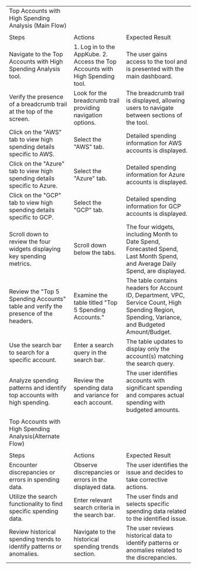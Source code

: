 | | | |
|-|-|-|
|Top Accounts with High Spending Analysis (Main Flow)| | |
| | | |
|Steps|Actions|Expected Result|
|Navigate to the Top Accounts with High Spending Analysis tool.|1. Log in to the AppKube. 2. Access the Top Accounts with High Spending tool.|The user gains access to the tool and is presented with the main dashboard.|
|Verify the presence of a breadcrumb trail at the top of the screen.|Look for the breadcrumb trail providing navigation options.|The breadcrumb trail is displayed, allowing users to navigate between sections of the tool.|
|Click on the "AWS" tab to view high spending details specific to AWS.|Select the "AWS" tab.|Detailed spending information for AWS accounts is displayed.|
|Click on the "Azure" tab to view high spending details specific to Azure.|Select the "Azure" tab.|Detailed spending information for Azure accounts is displayed.|
|Click on the "GCP" tab to view high spending details specific to GCP.|Select the "GCP" tab.|Detailed spending information for GCP accounts is displayed.|
|Scroll down to review the four widgets displaying key spending metrics.|Scroll down below the tabs.|The four widgets, including Month to Date Spend, Forecasted Spend, Last Month Spend, and Average Daily Spend, are displayed.|
|Review the "Top 5 Spending Accounts" table and verify the presence of the headers.|Examine the table titled "Top 5 Spending Accounts."|The table contains headers for Account ID, Department, VPC, Service Count, High Spending Region, Spending, Variance, and Budgeted Amount/Budget.|
|Use the search bar to search for a specific account.|Enter a search query in the search bar.|The table updates to display only the account(s) matching the search query.|
|Analyze spending patterns and identify top accounts with high spending.|Review the spending data and variance for each account.|The user identifies accounts with significant spending and compares actual spending with budgeted amounts.|
| | | |
|Top Accounts with High Spending Analysis(Alternate Flow)| | |
| | | |
|Steps|Actions|Expected Result|
|Encounter discrepancies or errors in spending data.|Observe discrepancies or errors in the displayed data.|The user identifies the issue and decides to take corrective actions.|
|Utilize the search functionality to find specific spending data.|Enter relevant search criteria in the search bar.|The user finds and selects specific spending data related to the identified issue.|
|Review historical spending trends to identify patterns or anomalies.|Navigate to the historical spending trends section.|The user reviews historical data to identify patterns or anomalies related to the discrepancies.|

